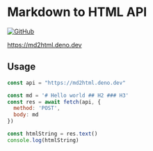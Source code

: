 # Markdown to HTML API

[![GitHub](https://img.shields.io/badge/github-%23121011.svg?style=for-the-badge&logo=github&logoColor=white)](https://github.com/KusStar/deno-serverless-functions/tree/main/md2html.deno.dev)

<https://md2html.deno.dev>

## Usage

```js
const api = "https://md2html.deno.dev"

const md = '# Hello world ## H2 ### H3'
const res = await fetch(api, {
  method: 'POST',
  body: md
})

const htmlString = res.text()
console.log(htmlString)
```
